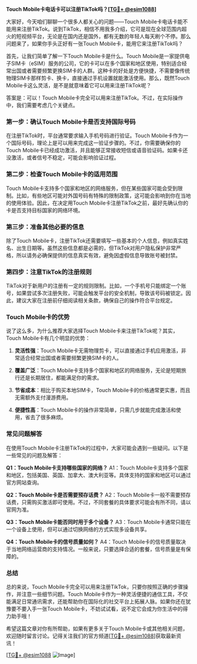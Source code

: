**Touch Mobile卡电话卡可以注册TikTok吗？[[TG💪+ @esim1088](https://t.me/s/esim1088)]**

大家好，今天咱们聊聊一个很多人都关心的问题——Touch Mobile卡电话卡能不能用来注册TikTok。说到TikTok，相信不用我多介绍，它可是现在全球范围内超火的短视频平台，无论是在国内还是国外，都有无数的年轻人每天刷个不停。那么问题来了，如果你手头正好有一张Touch Mobile卡，能用它来注册TikTok吗？

首先，让我们简单了解一下Touch Mobile卡是什么。Touch Mobile是一家提供电子SIM卡（eSIM）服务的公司，它的卡可以在多个国家和地区使用，特别适合经常出国或者需要频繁更换SIM卡的人群。这种卡的好处是方便快捷，不需要像传统物理SIM卡那样剪卡、换卡，直接通过手机设置就能激活使用。那么，既然Touch Mobile卡这么灵活，是不是就意味着它可以用来注册TikTok呢？

答案是：可以！Touch Mobile卡完全可以用来注册TikTok。不过，在实际操作中，我们需要考虑几个关键点。

### **第一步：确认Touch Mobile卡是否支持国际号码**
在注册TikTok时，平台通常要求输入手机号码进行验证。Touch Mobile卡作为一个国际号码，理论上是可以用来完成这一验证步骤的。不过，你需要确保你的Touch Mobile卡已经成功激活，并且能够正常接收短信或语音验证码。如果卡还没激活，或者信号不稳定，可能会影响验证过程。

### **第二步：检查Touch Mobile卡的适用范围**
Touch Mobile卡支持多个国家和地区的网络服务，但在某些国家可能会受到限制。比如，有些地区可能对外国号码有特殊的限制政策，这可能会影响到你在当地的使用体验。因此，在决定用Touch Mobile卡注册TikTok之前，最好先确认你的卡是否支持目标国家的网络环境。

### **第三步：准备其他必要的信息**
除了Touch Mobile卡，注册TikTok还需要填写一些基本的个人信息，例如真实姓名、出生日期等。虽然这些信息都是必需的，但TikTok对用户隐私保护非常严格，所以请务必确保提供的信息真实有效，避免因虚假信息导致账号被封禁。

### **第四步：注意TikTok的注册规则**
TikTok对于新用户的注册有一定的规则限制。比如，一个手机号只能绑定一个账号，如果尝试多次注册失败，可能会触发平台的安全机制，导致该号码被锁定。因此，建议大家在注册前仔细阅读相关条款，确保自己的操作符合平台规定。

### **Touch Mobile卡的优势**
说了这么多，为什么推荐大家选择Touch Mobile卡来注册TikTok呢？其实，Touch Mobile卡有几个明显的优势：

1. **灵活性强**：Touch Mobile卡无需物理剪卡，可以直接通过手机应用激活，非常适合经常出国或者需要频繁更换SIM卡的人。
   
2. **覆盖广泛**：Touch Mobile卡支持多个国家和地区的网络服务，无论是短期旅行还是长期居住，都能满足你的需求。

3. **节省成本**：相比于购买本地SIM卡，Touch Mobile卡的价格通常更实惠，而且无需额外支付漫游费用。

4. **便捷性高**：Touch Mobile卡的操作非常简单，只需几步就能完成激活和使用，省去了很多麻烦。

### **常见问题解答**
在使用Touch Mobile卡注册TikTok的过程中，大家可能会遇到一些疑问。以下是一些常见的问题及解答：

**Q1：Touch Mobile卡支持哪些国家的网络？**
A1：Touch Mobile卡支持多个国家和地区，包括美国、英国、加拿大、澳大利亚等。具体支持的国家和地区可以通过官方网站查询。

**Q2：Touch Mobile卡是否需要预存话费？**
A2：Touch Mobile卡一般不需要预存话费，只需购买激活即可使用。不过，不同套餐的具体要求可能会有所不同，请以官网为准。

**Q3：Touch Mobile卡能否同时用于多个设备？**
A3：Touch Mobile卡通常只能在一个设备上使用，但可以通过切换网络的方式实现多设备共享。

**Q4：Touch Mobile卡的信号质量如何？**
A4：Touch Mobile卡的信号质量取决于当地网络运营商的支持情况。一般来说，只要选择合适的套餐，信号质量是有保障的。

### **总结**
总的来说，Touch Mobile卡完全可以用来注册TikTok，只要你按照正确的步骤操作，并注意一些细节问题。Touch Mobile卡作为一种灵活便捷的通信工具，不仅能满足日常通讯需求，还能帮助你在国际化的社交平台上拓展人脉。如果你还在犹豫要不要入手一张Touch Mobile卡，不妨试试看，说不定它会成为你生活中的得力助手哦！

希望这篇文章对你有所帮助，如果有更多关于Touch Mobile卡或其他相关问题，欢迎随时留言讨论。记得关注我们的官方频道[[TG💪+ @esim1088](https://t.me/s/esim1088)]获取最新资讯！

[[TG💪+ @esim1088](https://t.me/s/esim1088) ![Image](https://i.postimg.cc/4NQfJmqS/Snipaste-2025-05-13-00-14-12.png)]